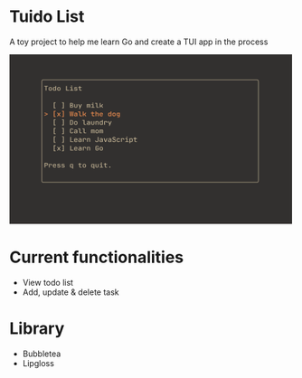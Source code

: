 # Tuido List
A toy project to help me learn Go and create a TUI app in the process

<img src="./tuido-list-current.png" width="500" height="300">

# Current functionalities
- View todo list
- Add, update & delete task

# Library
- Bubbletea
- Lipgloss

